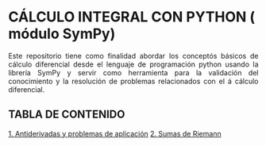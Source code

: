 # CÁLCULO INTEGRAL CON PYTHON ( módulo SymPy)
<p style="text-align: justify;">Este repositorio tiene como finalidad abordar los concept&oacute;s b&aacute;sicos de cálculo diferencial desde el lenguaje de programaci&oacute;n python usando la librer&iacute;a SymPy y servir como herramienta para la validaci&oacute;n del conocimiento y la resoluci&oacute;n de problemas relacionados con el &aacute; cálculo diferencial.</p>

## TABLA DE CONTENIDO

[1. Antiderivadas y problemas de aplicación](https://colab.research.google.com/github/josorio398/CALCULO-INTEGRAL-CON-PYTHON/blob/main/Antiderivadas_y_aplicaciones_con_Python.ipynb)
[2. Sumas de Riemann](https://colab.research.google.com/github/josorio398/CALCULO-INTEGRAL-CON-PYTHON/blob/main/Antiderivadas_y_aplicaciones_con_Python.ipynb)

